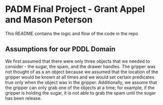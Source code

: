 # PADM Final Project - Grant Appel and Mason Peterson

This README contains the logic and flow of the code in the repo

## Assumptions for our PDDL Domain

We first assumed that there were only three objects that we needed to consider - the sugar, the spam, and the drawer handles. The gripper was not thought of as a an object because we assumed that the location of the gripper would be known at all times and we would set certain predicates true only when the object was in the gripper. Additionally, we assume that the gripper can only grab one of the objects at a time; for example, if the gripper is holding the sugar, it is not able to grab the spam until the sugar has been release. 

